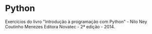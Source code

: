 # Python

Exercícios do livro "Introdução à programação com Python" - Nilo Ney Coutinho Menezes
Editora Novatec - 2ª edição - 2014.